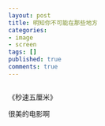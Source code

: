 ```yaml
---
layout: post
title: 明知你不可能在那些地方
categories:
- image
- screen
tags: []
published: true
comments: true
---
```

<p><a href="http://files.blogcn.com/wp02/M00/00/58/wKgKC03bw5MAAAAAAACpJCq2Pf8309.jpg"><img title="123" class="alignnone size-medium wp-image-575" src="http://files.blogcn.com/wp01/M00/00/5C/wKgKC03bw5MAAAAAAAAQQg8W5as271.jpg" alt="" /></a></p>

<p>《秒速五厘米》</p>

<p>很美的电影啊</p>

